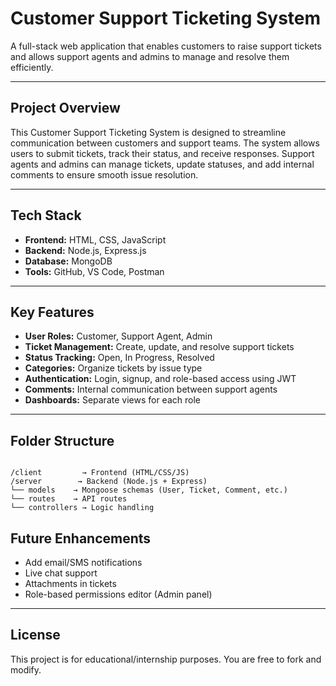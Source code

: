 # Customer Support Ticketing System

A full-stack web application that enables customers to raise support tickets and allows support agents and admins to manage and resolve them efficiently.

---

## Project Overview

This Customer Support Ticketing System is designed to streamline communication between customers and support teams. The system allows users to submit tickets, track their status, and receive responses. Support agents and admins can manage tickets, update statuses, and add internal comments to ensure smooth issue resolution.

---

## Tech Stack

- **Frontend:** HTML, CSS, JavaScript
- **Backend:** Node.js, Express.js
- **Database:** MongoDB
- **Tools:** GitHub, VS Code, Postman

---

##  Key Features

-  **User Roles:** Customer, Support Agent, Admin
-  **Ticket Management:** Create, update, and resolve support tickets
-  **Status Tracking:** Open, In Progress, Resolved
-  **Categories:** Organize tickets by issue type
-  **Authentication:** Login, signup, and role-based access using JWT
-  **Comments:** Internal communication between support agents
-  **Dashboards:** Separate views for each role

---

## Folder Structure

```

/client         → Frontend (HTML/CSS/JS)
/server        → Backend (Node.js + Express)
└── models    → Mongoose schemas (User, Ticket, Comment, etc.)
└── routes    → API routes
└── controllers → Logic handling

```


## Future Enhancements

- Add email/SMS notifications
- Live chat support
- Attachments in tickets
- Role-based permissions editor (Admin panel)


---

##  License

This project is for educational/internship purposes. You are free to fork and modify.



